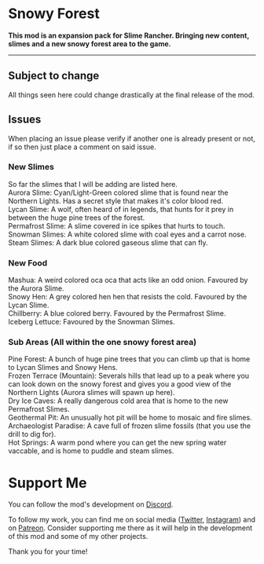 # Snowy Forest
<b>This mod is an expansion pack for Slime Rancher. Bringing new content, slimes and a new snowy forest area to the game.</b>
</p>
<hr>

## Subject to change
All things seen here could change drastically at the final release of the mod.

## Issues
When placing an issue please verify if another one is already present or not, if so then just place a comment on said issue.

### New Slimes
So far the slimes that I will be adding are listed here.<br/>
Aurora Slime: Cyan/Light-Green colored slime that is found near the Northern Lights. Has a secret style that makes it's color blood red.<br/>
Lycan Slime: A wolf, often heard of in legends, that hunts for it prey in between the huge pine trees of the forest.<br/>
Permafrost Slime: A slime covered in ice spikes that hurts to touch.<br/>
Snowman Slimes: A white colored slime with coal eyes and a carrot nose.<br/>
Steam Slimes: A dark blue colored gaseous slime that can fly.<br/>

### New Food
Mashua: A weird colored oca oca that acts like an odd onion. Favoured by the Aurora Slime.<br/>
Snowy Hen: A grey colored hen hen that resists the cold. Favoured by the Lycan Slime.<br/>
Chillberry: A blue colored berry. Favoured by the Permafrost Slime.<br/>
Iceberg Lettuce: Favoured by the Snowman Slimes.<br/>

### Sub Areas (All within the one snowy forest area)
Pine Forest: A bunch of huge pine trees that you can climb up that is home to Lycan Slimes and Snowy Hens.<br/>
Frozen Terrace (Mountain): Severals hills that lead up to a peak where you can look down on the snowy forest and gives you a good view of the Northern Lights (Aurora slimes will spawn up here).<br/>
Dry Ice Caves: A really dangerous cold area that is home to the new Permafrost Slimes.<br/>
Geothermal Pit: An unusually hot pit will be home to mosaic and fire slimes.<br/>
Archaeologist Paradise: A cave full of frozen slime fossils (that you use the drill to dig for).<br/>
Hot Springs: A warm pond where you can get the new spring water vaccable, and is home to puddle and steam slimes.<br/>

# Support Me
You can follow the mod's development on <a href="https://discord.gg/8Ns83Sydfc" target="_blank">Discord</a>.

To follow my work, you can find me on social media (<a href="https://twitter.com/MegaPiggyYT" target="_blank">Twitter</a>, <a href="https://www.instagram.com/megapiggy_yt/" target="_blank">Instagram</a>) and on <a href="https://www.patreon.com/megapiggy" target="_blank">Patreon</a>. Consider supporting me there as it will help in the development of this mod and some of my other projects.

Thank you for your time!
